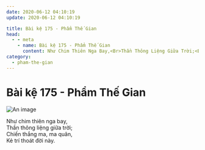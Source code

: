 ```yaml
---
date: 2020-06-12 04:10:19
update: 2020-06-12 04:10:19

title: Bài kệ 175 - Phẩm Thế Gian
head:
  - - meta
    - name: Bài kệ 175 - Phẩm Thế Gian
      content: Như Chim Thiên Nga Bay,<Br>Thần Thông Liệng Giữa Trời;<Br>Chiến Thắng Ma, Ma Quân,<Br>Kẻ Trí Thoát Đời Này.<Br>
category:
  - pham-the-gian
---
```


# Bài kệ 175 - Phẩm Thế Gian

![An image](/img/pham-the-gian/pham-the-gian-175.jpg)

Như chim thiên nga bay,<br>Thần thông liệng giữa trời;<br>Chiến thắng ma, ma quân,<br>Kẻ trí thoát đời này.<br>
